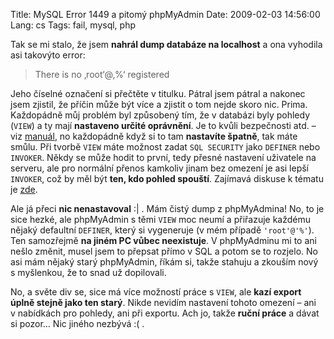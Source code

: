 Title: MySQL Error 1449 a pitomý phpMyAdmin
Date: 2009-02-03 14:56:00
Lang: cs
Tags: fail, mysql, php

Tak se mi stalo, že jsem **nahrál dump databáze na localhost** a ona vyhodila asi takovýto error:

> There is no ‚root‘@‚%‘ registered

Jeho číselné označení si přečtěte v titulku. Pátral jsem pátral a nakonec jsem zjistil, že příčin může být více a zjistit o tom nejde skoro nic. Prima. Každopádně můj problém byl způsobený tím, že v databázi byly pohledy (`VIEW`) a ty mají **nastaveno určité oprávnění**. Je to kvůli bezpečnosti atd. – viz [manuál](http://dev.mysql.com/doc/refman/5.0/en/create-view.html), no každopádně když si to tam **nastavíte špatně**, tak máte smůlu. Při tvorbě `VIEW` máte možnost zadat `SQL SECURITY` jako `DEFINER` nebo `INVOKER`. Někdy se může hodit to první, tedy přesné nastavení uživatele na serveru, ale pro normální přenos kamkoliv jinam bez omezení je asi lepší `INVOKER`, což by měl být **ten, kdo pohled spouští**. Zajímavá diskuse k tématu je [zde](http://groups.google.com/group/comp.databases.mysql/browse_thread/thread/d8e6da7244a13788?pli=1).

Ale já přeci **nic nenastavoval** :| . Mám čistý dump z phpMyAdmina! No, to je sice hezké, ale phpMyAdmin s těmi `VIEW` moc neumí a přiřazuje každému nějaký defaultní `DEFINER`, který si vygeneruje (v mém případě `'root'@'%'`). Ten samozřejmě **na jiném PC vůbec neexistuje**. V phpMyAdminu mi to ani nešlo změnit, musel jsem to přepsat přímo v SQL a potom se to rozjelo. No asi mám nějaký starý phpMyAdmin, říkám si, takže stahuju a zkouším nový s myšlenkou, že to snad už dopilovali.

No, a světe div se, sice má více možností práce s `VIEW`, ale **kazí export úplně stejně jako ten starý**. Nikde nevidím nastavení tohoto omezení – ani v nabídkách pro pohledy, ani při exportu. Ach jo, takže **ruční práce** a dávat si pozor… Nic jiného nezbývá :( .
